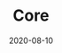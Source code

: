 ---
title: "Core"
linkTitle: "Core"
date: 2020-08-10
weight: 10
description: >
  The core module contains patient tracking data. Demographics, hospital admissions, and in-hospital ward transfers are described here.
---